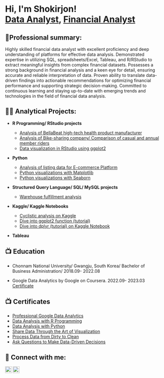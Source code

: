 <h1>Hi, I'm Shokirjon! <br/><a href="https://github.com/miracle99shoh">Data Analyst</a>, <a href="https://www.linkedin.com/in/shokirjon-otamirzaev/">Financial Analyst</a></h1>

<h2>👨‍Professional summary:</h2>
Highly skilled financial data analyst with excellent proficiency and deep understanding of platforms for effective data analysis. Demonstrated expertise in utilizing SQL, spreadsheets/Excel, Tableau, and R/RStudio to extract meaningful insights from complex financial datasets. 
Possesses a strong background in financial analysis and a keen eye for detail, ensuring accurate and reliable interpretation of data. Proven ability to translate data-driven findings into actionable recommendations for optimizing financial performance and supporting strategic decision-making. Committed to continuous learning and staying up-to-date with emerging trends and technologies in the field of financial data analysis.
<h2>👨‍💻 Analytical Projects:</h2>

- <b> R Programming/ RStudio projects</b>
  - [Analysis of BellaBeat high-tech health product manufacturer](https://github.com/miracle99shoh/BellaBeat_analysis_on_RStudio)
  - [Analysis of Bike-sharing company/ Comparison of casual and annual member riders](https://github.com/miracle99shoh/bike_share_analysis) 
   - [Data visualization in RStudio using ggplot2](https://github.com/miracle99shoh/Data_visualization_penguins_diamonds)

- <b>Python</b>
  - [Analysis of listing data for E-commerce Platform](https://github.com/miracle99shoh/Python_Ecommerce_Analysis )
  - [Python visualizations with Matplotlib](https://github.com/miracle99shoh/Matplotlib-Viz)
  - [Python visualizations with Seaborn](https://github.com/miracle99shoh/Seaborn_Easier_viz)
  
- <b>Structured Query Language/ SQL/ MySQL projects</b>
  - [Warehouse fulfillment analysis](https://github.com/miracle99shoh/mySQL_query_warehouse)
- <b>Kaggle/ Kaggle Notebooks</b>
  - [Cyclistic analysis on Kaggle](https://www.kaggle.com/shokirjonotamirzaev/bike-sharing-company-riders-analysis)
  - [Dive into ggplot2 function (tutorial)](https://www.kaggle.com/shokirjonotamirzaev/dive-into-ggplot2-function)
  - [Dive into dplyr (tutorial) on Kaggle Notebook](https://www.kaggle.com/code/shokirjonotamirzaev/dive-into-dplyr-tutorial-1)
  
- <b>Tableau</b>

<h2>📺 Education</h2>
 
 - Chonnam National University/ Gwangju, South Korea/ Bachelor of Business Administration/  2018.09- 2022.08
 
 - Google Data Analytics by Google on Coursera.   2022.09- 2023.03 <br/><a href="https://coursera.org/share/9376972811a9ac5f65d1faebf56d8ce6">Certificate</a>

<h2>📺 Certificates</h2>

- [Professional Google Data Analytics](https://www.coursera.org/account/accomplishments/specialization/certificate/FM4X8FUWMZZZ)
- [Data Analysis with R Programming](https://www.coursera.org/account/accomplishments/certificate/QZYUHJY6LGT3)
- [Data Analysis with Python](https://www.udemy.com/certificate/UC-ce1cded1-69fd-4a89-ab4f-4c71770c126e/)
- [Share Data Through the Art of Visualization](https://www.coursera.org/account/accomplishments/certificate/6XL7UQLP3HSW)
- [Process Data from Dirty to Clean](https://www.coursera.org/account/accomplishments/certificate/TWHPXVHFAHJM)
- [Ask Questions to Make Data-Driven Decisions](https://www.coursera.org/account/accomplishments/certificate/V4QULEYGTXE4)

<h2> 🤳 Connect with me:</h2>

[<img align="left" alt="Shokirjon | LinkedIn" width="22px" src="https://cdn.jsdelivr.net/npm/simple-icons@v3/icons/linkedin.svg" />][linkedin]
[<img align="left" alt="Shokirjon | Instagram" width="22px" src="https://cdn.jsdelivr.net/npm/simple-icons@v3/icons/instagram.svg" />][instagram]

[linkedin]: https://linkedin.com/in/shokirjon-otamirzaev
[instagram]: https://www.instagram.com/miracle.9.9/


<!--
**miracle99shoh/miracle99shoh** is a ✨ _special_ ✨ repository because its `README.md` (this file) appears on your GitHub profile.

Here are some ideas to get you started:

- 🔭 I’m currently working on ...
- 🌱 I’m currently learning ...
- 👯 I’m looking to collaborate on ...
- 🤔 I’m looking for help with ...
- 💬 Ask me about ...
- 📫 How to reach me: ...
- 😄 Pronouns: ...
- ⚡ Fun fact: ...
-->

